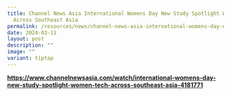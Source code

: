 ```yaml
---
title: Channel News Asia International Womens Day New Study Spotlight Women Tech
  Across Southeast Asia
permalink: /resources/news/channel-news-asia-international-womens-day-new-study-spotlight/
date: 2024-03-11
layout: post
description: ""
image: ""
variant: tiptap
---
```

<p><strong><a href="https://www.channelnewsasia.com/watch/international-womens-day-new-study-spotlight-women-tech-across-southeast-asia-4181771" rel="noopener noreferrer nofollow" target="_blank">https://www.channelnewsasia.com/watch/international-womens-day-new-study-spotlight-women-tech-across-southeast-asia-4181771</a></strong>
</p>
<p></p>